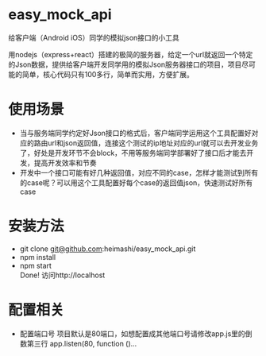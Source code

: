 # easy_mock_api

给客户端（Android iOS）同学的模拟json接口的小工具

用nodejs（express+react）搭建的极简的服务器，给定一个url就返回一个特定的Json数据，提供给客户端开发同学用的模拟Json服务器接口的项目，项目尽可能的简单，核心代码只有100多行，简单而实用，方便扩展。

# 使用场景
* 当与服务端同学约定好Json接口的格式后，客户端同学运用这个工具配置好对应的路由url和json返回值，连接这个测试的ip地址对应的url就可以去开发业务了，好处是开发环节不会block，不用等服务端同学部署好了接口后才能去开发，提高开发效率和节奏
* 开发中一个接口可能有好几种返回值，对应不同的case，怎样才能测试到所有的case呢？可以用这个工具配置好每个case的返回值json，快速测试好所有case

# 安装方法
* git clone git@github.com:heimashi/easy_mock_api.git
* npm install
* npm start  
  Done! 访问http://localhost

# 配置相关
* 配置端口号 项目默认是80端口，如想配置成其他端口号请修改app.js里的倒数第三行 app.listen(80, function ()...


